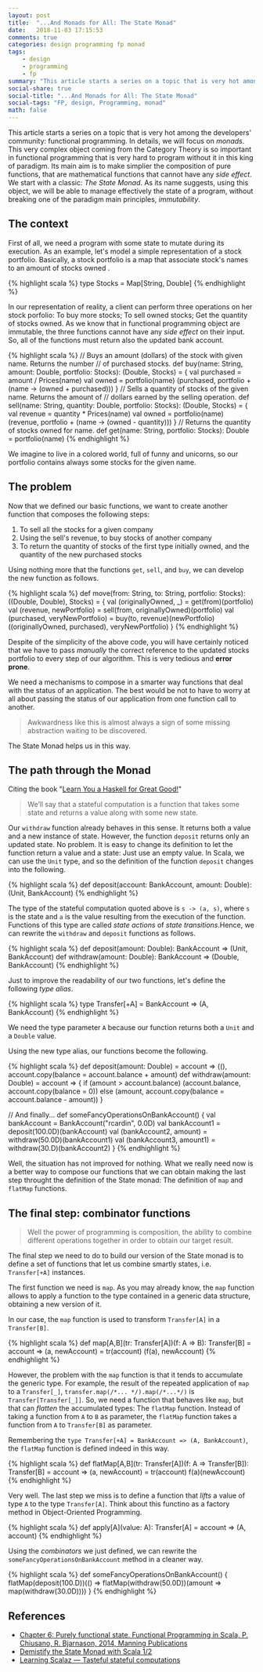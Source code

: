 ```yaml
---
layout: post
title:  "...And Monads for All: The State Monad"
date:   2018-11-03 17:15:53
comments: true
categories: design programming fp monad
tags:
    - design
    - programming
    - fp
summary: "This article starts a series on a topic that is very hot among the developers' community: functional programming. In details, we will focus on monads. The main aim of monads is to make simplier the composition of pure functions, that are mathematical functions that cannot have any side effect. We start with a classic: The State Monad. As its name suggests, using this object, we will be able to manage effectively the state of a program, without breaking one of the paradigm main principles, immutability."
social-share: true
social-title: "...And Monads for All: The State Monad"
social-tags: "FP, design, Programming, monad"
math: false
---
```


This article starts a series on a topic that is very hot among the developers' community: functional programming. In details, we will focus on _monads_. This very complex object coming from the Category Theory is so important in functional programming that is very hard to program without it in this king of paradigm. Its main aim is to make simplier the composition of pure functions, that are mathematical functions that cannot have any _side effect_. We start with a classic: _The State Monad_. As its name suggests, using this object, we will be able to manage effectively the state of a program, without breaking one of the paradigm main principles, _immutability_.

## The context

First of all, we need a program with some state to mutate during its execution. As an example, let's model a simple representation of a stock portfolio. Basically, a stock portfolio is a map that associate stock's names to an amount of stocks owned .

{% highlight scala %}
type Stocks = Map[String, Double]
{% endhighlight %}

In our representation of reality, a client can perform three operations on her stock porfolio: To buy more stocks; To sell owned stocks; Get the quantity of stocks owned. As we know that in functional programming object are immutable, the three functions cannot have any _side effect_ on their input. So, all of the functions must return also the updated bank account.

{% highlight scala %}
// Buys an amount (dollars) of the stock with given name. Returns the number
// of purchased stocks.
def buy(name: String, amount: Double, portfolio: Stocks): (Double, Stocks) = {
  val purchased = amount / Prices(name)
  val owned = portfolio(name)
  (purchased, portfolio + (name -> (owned + purchased)))
}
// Sells a quantity of stocks of the given name. Returns the amount of
// dollars earned by the selling operation.
def sell(name: String, quantity: Double, portfolio: Stocks): (Double, Stocks) = {
  val revenue = quantity * Prices(name)
  val owned = portfolio(name)
  (revenue, portfolio + (name -> (owned - quantity)))
}
// Returns the quantity of stocks owned for name.
def get(name: String, portfolio: Stocks): Double = portfolio(name)
{% endhighlight %}

We imagine to live in a colored world, full of funny and unicorns, so our portfolio contains always some stocks for the given name.

## The problem

Now that we defined our basic functions, we want to create another function that composes the following steps:

 1. To sell all the stocks for a given company
 2. Using the sell's revenue, to buy stocks of another company
 3. To return the quantity of stocks of the first type initially owned, and the quantity of the new purchased stocks

Using nothing more that the functions `get`, `sell`, and `buy`, we can develop the new function as follows.

{% highlight scala %}
def move(from: String, to: String, portfolio: Stocks): ((Double, Double), Stocks) = {
    val (originallyOwned, _) = get(from)(portfolio)
    val (revenue, newPortfolio) = sell(from, originallyOwned)(portfolio)
    val (purchased, veryNewPortfolio) = buy(to, revenue)(newPortfolio)
    ((originallyOwned, purchased), veryNewPortfolio)
  }
{% endhighlight %}

Despite of the simplicity of the above code, you will have certainly noticed that we have to pass *manually* the correct reference to the updated stocks portfolio to every step of our algorithm. This is very tedious and **error prone**.

We need a mechanisms to compose in a smarter way functions that deal with the status of an application. The best would be not to have to worry at all about passing the status of our application from one function call to another.

> Awkwardness like this is almost always a sign of some missing abstraction waiting to be discovered.

The State Monad helps us in this way.

## The path through the Monad

Citing the book "[Learn You a Haskell for Great Good!](http://learnyouahaskell.com/)"

> We’ll say that a stateful computation is a function that takes some state and returns a value along with some new state.

Our `withdraw` function already behaves in this sense. It returns both a value and a new instance of state. However, the function `deposit` returns only an updated state. No problem. It is easy to change its definition to let the function return a value and a state: Just use an empty value. In Scala, we can use the `Unit` type, and so the definition of the function `deposit` changes into the following.

{% highlight scala %}
def deposit(account: BankAccount, amount: Double): (Unit, BankAccount)
{% endhighlight %}

The type of the stateful computation quoted above is `s -> (a, s)`, where `s` is the state and `a` is the value resulting from the execution of the function. Functions of this type are called _state actions_ of _state transitions_.Hence, we can rewrite the `withdraw` and `deposit` functions as follows.

{% highlight scala %}
def deposit(amount: Double): BankAccount => (Unit, BankAccount)
def withdraw(amount: Double): BankAccount => (Double, BankAccount)
{% endhighlight %}

Just to improve the readability of our two functions, let's define the following _type alias_.

{% highlight scala %}
type Transfer[+A] = BankAccount => (A, BankAccount)
{% endhighlight %}

We need the type parameter `A` because our function returns both a `Unit` and a `Double` value.

Using the new type alias, our functions become the following.

{% highlight scala %}
def deposit(amount: Double) = account => ((), account.copy(balance = account.balance + amount)
def withdraw(amount: Double) = account => {
  if (amount > account.balance)
    (account.balance, account.copy(balance = 0))
  else
    (amount, account.copy(balance = account.balance - amount))
}

// And finally...
def someFancyOperationsOnBankAccount() {
  val bankAccount = BankAccount("rcardin", 0.0D)
  val bankAccount1 = deposit(100.0D)(bankAccount)
  val (bankAccount2, amount) = withdraw(50.0D)(bankAccount1)
  val (bankAccount3, amount1) = withdraw(30.D)(bankAccount2)
}
{% endhighlight %}

Well, the situation has not improved for nothing. What we really need now is a better way to compose our functions that we can obtain making the last step throught the definition of the State monad: The definition of `map` and `flatMap` functions.

## The final step: combinator functions

> Well the power of programming is composition, the ability to combine different operations together in order to obtain our target result.

The final step we need to do to build our version of the State monad is to define a set of functions that let us combine smartly states, i.e. `Transfer[+A]` instances.

The first function we need is `map`. As you may already know, the `map` function allows to apply a function to the type contained in a generic data structure, obtaining a new version of it.

In our case, the `map` function is used to transform `Transfer[A]` in a `Transfer[B]`.

{% highlight scala %}
def map[A,B](tr: Transfer[A])(f: A => B): Transfer[B] = account =>
  (a, newAccount) = tr(account)
  (f(a), newAccount)
{% endhighlight %}

However, the problem with the `map` function  is that it tends to accumulate the generic type. For example, the result of the repeated application of `map` to a `Transfer[_]`, `transfer.map(/*... */).map(/*...*/)` is `Transfer[Transfer[_]]`. So, we need a function that behaves like `map`, but that can _flatten_ the accumulated types: The `flatMap` function. Instead of taking a function from `A` to `B` as parameter, the `flatMap` function takes a function from `A` to `Transfer[B]` as parameter. 

Remembering the `type Transfer[+A] = BankAccount => (A, BankAccount)`, the `flatMap` function is defined indeed in this way.

{% highlight scala %}
def flatMap[A,B](tr: Transfer[A])(f: A => Transfer[B]): Transfer[B] = account =>
  (a, newAccount) = tr(account)
  f(a)(newAccount)
{% endhighlight %}

Very well. The last step we miss is to define a function that _lifts_ a value of type `A` to the type `Transfer[A]`. Think about this functino as a factory method in Object-Oriented Programming.

{% highlight scala %}
def apply[A](value: A): Transfer[A] = account => (A, account)
{% endhighlight %}

Using the _combinators_ we just defined, we can rewrite the `someFancyOperationsOnBankAccount` method in a cleaner way.

{% highlight scala %}
def someFancyOperationsOnBankAccount() {
  flatMap(deposit(100.D))(() => flatMap(withdraw(50.0D))(amount => map(withdraw(30.0D))))
}
{% endhighlight %}

## References

- [Chapter 6: Purely functional state. Functional Programming in Scala, P. Chiusano,  R. Bjarnason, 2014, Manning Publications](https://www.manning.com/books/functional-programming-in-scala)
- [Demistify the State Monad with Scala 1/2](http://patricknoir.blogspot.com/2014/12/demistify-state-monad-with-scala-12.html)
- [Learning Scalaz — Tasteful stateful computations](http://eed3si9n.com/learning-scalaz/State.html)